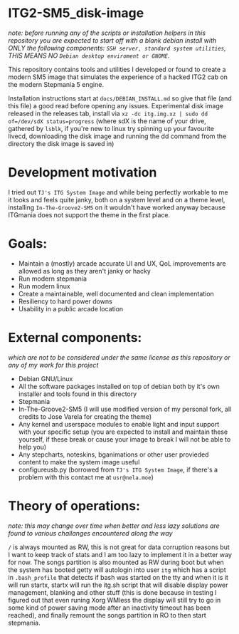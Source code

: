 # ITG2-SM5_disk-image
*note: before running any of the scripts or installation helpers in this repository you are expected to start off with a blank debian install with ONLY the following components: `SSH server, standard system utilities`, THIS MEANS NO `Debian desktop enviroment or GNOME`.*

This repository contains tools and utilities I developed or found to create a modern SM5 image that simulates the experience of a hacked ITG2 cab on the modern Stepmania 5 engine.

Installation instructions start at `docs/DEBIAN_INSTALL.md` so give that file (and this file) a good read before opening any issues.
Experimental disk image released in the releases tab, install via `xz -dc itg.img.xz | sudo dd of=/dev/sdX status=progress` (where sdX is the name of your drive, gathered by `lsblk`, if you're new to linux try spinning up your favourite livecd, downloading the disk image and running the dd command from the directory the disk image is saved in)

# Development motivation
I tried out `TJ's ITG System Image` and while being perfectly workable to me it looks and feels quite janky, both on a system level and on a theme level, installing `In-The-Groove2-SM5` on it wouldn't have worked anyway because ITGmania does not support the theme in the first place.

# Goals:
- Maintain a (mostly) arcade accurate UI and UX, QoL improvements are allowed as long as they aren't janky or hacky
- Run modern stepmania
- Run modern linux
- Create a maintainable, well documented and clean implementation
- Resiliency to hard power downs
- Usability in a public arcade location

# External components:
*which are not to be considered under the same license as this repository or any of my work for this project*
- Debian GNU/Linux
- All the software packages installed on top of debian both by it's own installer and tools found in this directory
- Stepmania
- In-The-Groove2-SM5 (I will use modified version of my personal fork, all credits to Jose Varela for creating the theme)
- Any kernel and userspace modules to enable light and input support with your specific setup (you are expected to install and maintain these yourself, if these break or cause your image to break I will not be able to help you)
- Any stepcharts, noteskins, bganimations or other user provieded content to make the system image useful
- configureusb.py (borrowed from `TJ's ITG System Image`, if there's a problem with this contact me at `usr@nela.moe`)

# Theory of operations:
*note: this may change over time when better and less lazy solutions are found to various challanges encountered along the way*

`/` is always mounted as RW, this is not great for data corruption reasons but I want to keep track of stats and I am too lazy to implement it in a better way for now. 
The songs partition is also mounted as RW during boot but when the system has booted getty will autologin into user `itg` which has a script in `.bash_profile` that detects if bash was started on the tty and when it is it will run startx, startx will run the itg.sh script that will disable display power management, blanking and other stuff (this is done because in testing I figured out that even runing Xorg WMless the display will still try to go in some kind of power saving mode after an inactivity timeout has been reached), and finally remount the songs partition in RO to then start stepmania. 
